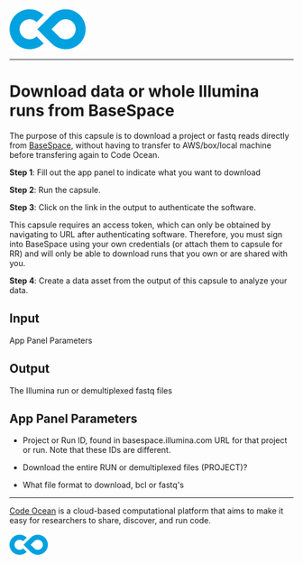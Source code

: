 [![Code Ocean Logo](images/CO_logo_135x72.png)](http://codeocean.com/product)

<hr>

# Download data or whole Illumina runs from BaseSpace <br>

The purpose of this capsule is to download a project or fastq reads directly from [BaseSpace](space.illumina.com/dashboard), without having to transfer to AWS/box/local machine before transfering again to Code Ocean. 

**Step 1**: Fill out the app panel to indicate what you want to download

**Step 2**: Run the capsule.

**Step 3**: Click on the link in the output to authenticate the software.

This capsule requires an access token, which can only be obtained by navigating to URL after authenticating software.  Therefore, you must sign into BaseSpace using your own credentials (or attach them to capsule for RR) and will only be able to download runs that you own or are shared with you. 

**Step 4**: Create a data asset from the output of this capsule to analyze your data. 

## Input
App Panel Parameters

## Output
The Illumina run or demultiplexed fastq files

## App Panel Parameters

- Project or Run ID, found in basespace.illumina.com URL for that project or run. Note that these IDs are different.

- Download the entire RUN or demultiplexed files (PROJECT)?

- What file format to download, bcl or fastq's



<hr>

[Code Ocean](https://codeocean.com/) is a cloud-based computational platform that aims to make it easy for researchers to share, discover, and run code.<br /><br />
[![Code Ocean Logo](images/CO_logo_68x36.png)](https://www.codeocean.com)
